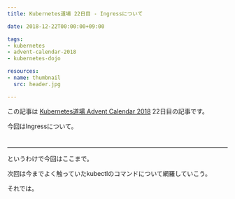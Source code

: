 ```yaml
---
title: Kubernetes道場 22日目 - Ingressについて

date: 2018-12-22T00:00:00+09:00

tags:
- kubernetes
- advent-calendar-2018
- kubernetes-dojo

resources:
- name: thumbnail
  src: header.jpg

---
```


この記事は [Kubernetes道場 Advent Calendar 2018](https://qiita.com/advent-calendar/2018/k8s-dojo) 22日目の記事です。

今回はIngressについて。

# 


--------------------------------------------------


というわけで今回はここまで。

次回は今までよく触っていたkubectlのコマンドについて網羅していこう。

それでは。

